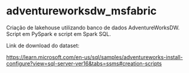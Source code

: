 # adventureworksdw_msfabric

Criação de lakehouse utilizando banco de dados AdventureWorksDW. Script em PySpark e script em Spark SQL.

Link de download do dataset:

https://learn.microsoft.com/en-us/sql/samples/adventureworks-install-configure?view=sql-server-ver16&tabs=ssms#creation-scripts
